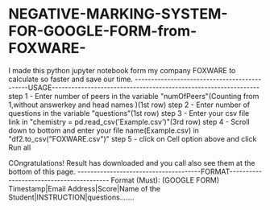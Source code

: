 # NEGATIVE-MARKING-SYSTEM-FOR-GOOGLE-FORM-from-FOXWARE-
I made this python jupyter notebook form my company FOXWARE to calculate so faster and save our time.
 ---------------------------------------------USAGE---------------------------------------------------------------- step 1 - Enter number of peers in the variable "numOfPeers"(Counting from 1,without answerkey and head names )(1st row) step 2 - Enter number of questions in the variable "questions"(1st row) step 3 - Enter your csv file link in "chemistry = pd.read_csv('Example.csv')"(3rd row) step 4 - Scroll down to bottom and enter your file name(Example.csv) in "df2.to_csv("FOXWARE.csv")" step 5 - click on Cell option above and click Run all

COngratulations! Result has downloaded and you call also see them at the bottom of this page. --------------------------------------FORMAT----------------------------------------- Format (Must): (GOOGLE FORM) Timestamp|Email Address|Score|Name of the Student|INSTRUCTION|questions.......
